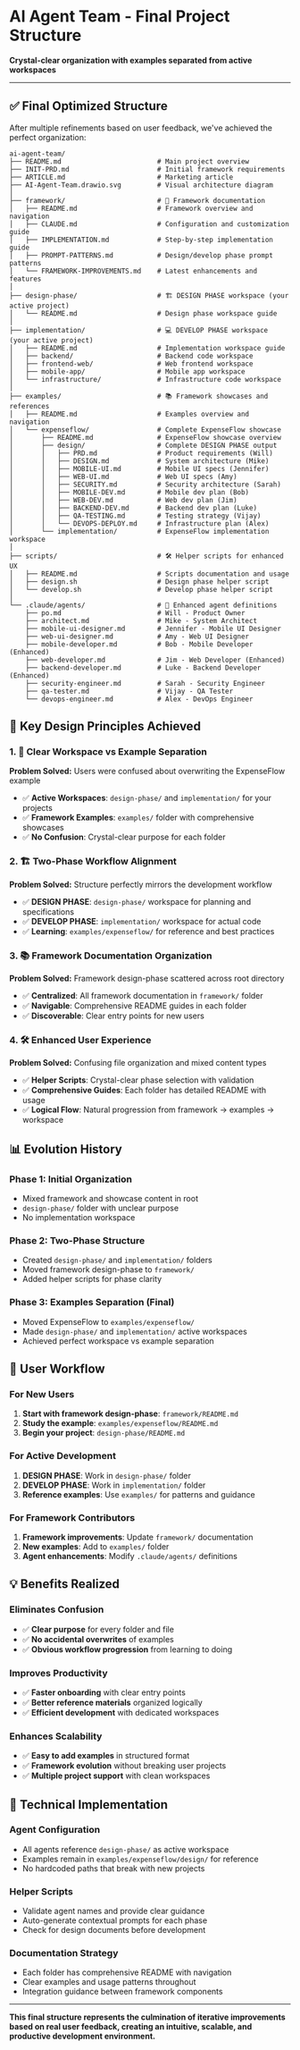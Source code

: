 # AI Agent Team - Final Project Structure

**Crystal-clear organization with examples separated from active workspaces**

---

## ✅ **Final Optimized Structure**

After multiple refinements based on user feedback, we've achieved the perfect organization:

```
ai-agent-team/
├── README.md                        # Main project overview
├── INIT-PRD.md                      # Initial framework requirements
├── ARTICLE.md                       # Marketing article
├── AI-Agent-Team.drawio.svg         # Visual architecture diagram
│
├── framework/                       # 🎯 Framework documentation
│   ├── README.md                    # Framework overview and navigation
│   ├── CLAUDE.md                    # Configuration and customization guide
│   ├── IMPLEMENTATION.md            # Step-by-step implementation guide
│   ├── PROMPT-PATTERNS.md           # Design/develop phase prompt patterns
│   └── FRAMEWORK-IMPROVEMENTS.md    # Latest enhancements and features
│
├── design-phase/                    # 🏗️ DESIGN PHASE workspace (your active project)
│   └── README.md                    # Design phase workspace guide
│
├── implementation/                  # 💻 DEVELOP PHASE workspace (your active project)  
│   ├── README.md                    # Implementation workspace guide
│   ├── backend/                     # Backend code workspace
│   ├── frontend-web/                # Web frontend workspace
│   ├── mobile-app/                  # Mobile app workspace
│   └── infrastructure/              # Infrastructure code workspace
│
├── examples/                        # 📚 Framework showcases and references
│   ├── README.md                    # Examples overview and navigation
│   └── expenseflow/                 # Complete ExpenseFlow showcase
│       ├── README.md                # ExpenseFlow showcase overview
│       ├── design/                  # Complete DESIGN PHASE output
│       │   ├── PRD.md               # Product requirements (Will)
│       │   ├── DESIGN.md            # System architecture (Mike)
│       │   ├── MOBILE-UI.md         # Mobile UI specs (Jennifer)
│       │   ├── WEB-UI.md            # Web UI specs (Amy)
│       │   ├── SECURITY.md          # Security architecture (Sarah)
│       │   ├── MOBILE-DEV.md        # Mobile dev plan (Bob)
│       │   ├── WEB-DEV.md           # Web dev plan (Jim)
│       │   ├── BACKEND-DEV.md       # Backend dev plan (Luke)
│       │   ├── QA-TESTING.md        # Testing strategy (Vijay)
│       │   └── DEVOPS-DEPLOY.md     # Infrastructure plan (Alex)
│       └── implementation/          # ExpenseFlow implementation workspace
│
├── scripts/                         # 🛠️ Helper scripts for enhanced UX
│   ├── README.md                    # Scripts documentation and usage
│   ├── design.sh                    # Design phase helper script
│   └── develop.sh                   # Develop phase helper script
│
└── .claude/agents/                  # 🤖 Enhanced agent definitions
    ├── po.md                        # Will - Product Owner
    ├── architect.md                 # Mike - System Architect
    ├── mobile-ui-designer.md        # Jennifer - Mobile UI Designer
    ├── web-ui-designer.md           # Amy - Web UI Designer
    ├── mobile-developer.md          # Bob - Mobile Developer (Enhanced)
    ├── web-developer.md             # Jim - Web Developer (Enhanced)
    ├── backend-developer.md         # Luke - Backend Developer (Enhanced)
    ├── security-engineer.md         # Sarah - Security Engineer
    ├── qa-tester.md                 # Vijay - QA Tester
    └── devops-engineer.md           # Alex - DevOps Engineer
```

## 🎯 **Key Design Principles Achieved**

### **1. 🔄 Clear Workspace vs Example Separation**
**Problem Solved:** Users were confused about overwriting the ExpenseFlow example
- ✅ **Active Workspaces**: `design-phase/` and `implementation/` for your projects
- ✅ **Framework Examples**: `examples/` folder with comprehensive showcases
- ✅ **No Confusion**: Crystal-clear purpose for each folder

### **2. 🏗️ Two-Phase Workflow Alignment**
**Problem Solved:** Structure perfectly mirrors the development workflow
- ✅ **DESIGN PHASE**: `design-phase/` workspace for planning and specifications
- ✅ **DEVELOP PHASE**: `implementation/` workspace for actual code
- ✅ **Learning**: `examples/expenseflow/` for reference and best practices

### **3. 📚 Framework Documentation Organization**
**Problem Solved:** Framework design-phase scattered across root directory
- ✅ **Centralized**: All framework documentation in `framework/` folder
- ✅ **Navigable**: Comprehensive README guides in each folder
- ✅ **Discoverable**: Clear entry points for new users

### **4. 🛠️ Enhanced User Experience**
**Problem Solved:** Confusing file organization and mixed content types
- ✅ **Helper Scripts**: Crystal-clear phase selection with validation
- ✅ **Comprehensive Guides**: Each folder has detailed README with usage
- ✅ **Logical Flow**: Natural progression from framework → examples → workspace

## 📊 **Evolution History**

### **Phase 1: Initial Organization**
- Mixed framework and showcase content in root
- `design-phase/` folder with unclear purpose
- No implementation workspace

### **Phase 2: Two-Phase Structure**  
- Created `design-phase/` and `implementation/` folders
- Moved framework design-phase to `framework/`
- Added helper scripts for phase clarity

### **Phase 3: Examples Separation (Final)**
- Moved ExpenseFlow to `examples/expenseflow/`
- Made `design-phase/` and `implementation/` active workspaces
- Achieved perfect workspace vs example separation

## 🚀 **User Workflow**

### **For New Users**
1. **Start with framework design-phase**: `framework/README.md`
2. **Study the example**: `examples/expenseflow/README.md`
3. **Begin your project**: `design-phase/README.md`

### **For Active Development**
1. **DESIGN PHASE**: Work in `design-phase/` folder
2. **DEVELOP PHASE**: Work in `implementation/` folder  
3. **Reference examples**: Use `examples/` for patterns and guidance

### **For Framework Contributors**
1. **Framework improvements**: Update `framework/` documentation
2. **New examples**: Add to `examples/` folder
3. **Agent enhancements**: Modify `.claude/agents/` definitions

## 💡 **Benefits Realized**

### **Eliminates Confusion**
- ✅ **Clear purpose** for every folder and file
- ✅ **No accidental overwrites** of examples
- ✅ **Obvious workflow progression** from learning to doing

### **Improves Productivity**
- ✅ **Faster onboarding** with clear entry points
- ✅ **Better reference materials** organized logically
- ✅ **Efficient development** with dedicated workspaces

### **Enhances Scalability**
- ✅ **Easy to add examples** in structured format
- ✅ **Framework evolution** without breaking user projects
- ✅ **Multiple project support** with clean workspaces

## 🔧 **Technical Implementation**

### **Agent Configuration**
- All agents reference `design-phase/` as active workspace
- Examples remain in `examples/expenseflow/design/` for reference
- No hardcoded paths that break with new projects

### **Helper Scripts**
- Validate agent names and provide clear guidance
- Auto-generate contextual prompts for each phase
- Check for design documents before development

### **Documentation Strategy**
- Each folder has comprehensive README with navigation
- Clear examples and usage patterns throughout
- Integration guidance between framework components

---

**This final structure represents the culmination of iterative improvements based on real user feedback, creating an intuitive, scalable, and productive development environment.**